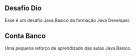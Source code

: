 ## Desafio Dio

Esse é um desafio Java Basico da formação Java Developer.

## Conta Banco

Uma pequena reforço de aprendizado das aulas Java Basico.
